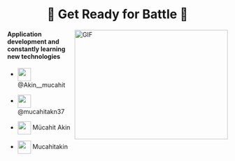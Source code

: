 






<h1 align="center">🔱 Get Ready for Battle 🔱</h1>
 <img align="right" alt="GIF" src="https://user-images.githubusercontent.com/58702554/182378143-b3e54074-fa44-40b6-82c5-11dd9a04e626.gif" width="350" height="250" />
<h4 align="left">Application development and constantly learning new technologies</h4>

<ul>
<li>
<p align="left">
<a href="https://twitter.com/Akin__mucahit" target="blank"><img align="center" src="https://raw.githubusercontent.com/rahuldkjain/github-profile-readme-generator/master/src/images/icons/Social/twitter.svg" height="30" width="30" /></a>
@Akin__mucahit
</li>
<li>
</p>
<p align="left">
  <a href="https://medium.com/@mucahitakn37" target="blank"><img align="center" src="https://raw.githubusercontent.com/rahuldkjain/github-profile-readme-generator/master/src/images/icons/Social/medium.svg" height="30" width="30" /></a>
  @mucahitakn37
  </li>
  <li>
 </p>
<p align="left">
  <a href="https://www.linkedin.com/in/mücahit-akın-573205219/" target="blank"><img align="center" src="https://raw.githubusercontent.com/rahuldkjain/github-profile-readme-generator/master/src/images/icons/Social/linked-in-alt.svg" height="30" width="30" /></a>
 Mücahit Akin
 </li>
 <li>
</p>
<p align="left">
  <a href="https://github.com/Mucahitakin" target="blank"><img align="center" src="https://raw.githubusercontent.com/rahuldkjain/github-profile-readme-generator/master/src/images/icons/Social/github.svg"  height="30" width="30" /></a>
 Mucahitakin
</p>
</li>
</ul>
